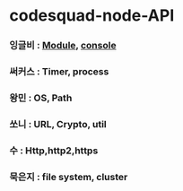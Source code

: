 # codesquad-node-API

### 잉글비 : [Module](https://github.com/codesquad-be-nodejs-study/codesquad-node-API/blob/master/module.md), [console](https://github.com/codesquad-be-nodejs-study/codesquad-node-API/blob/master/console.md)

### 써커스 : Timer, process

### 왕민 : OS, Path

### 쏘니 : URL, Crypto, util

### 수 : Http,http2,https

### 묵은지 : file system, cluster
